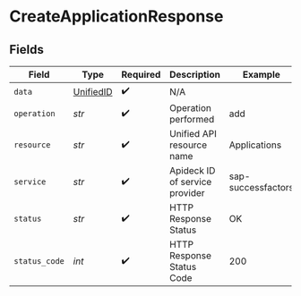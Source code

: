 # CreateApplicationResponse


## Fields

| Field                                         | Type                                          | Required                                      | Description                                   | Example                                       |
| --------------------------------------------- | --------------------------------------------- | --------------------------------------------- | --------------------------------------------- | --------------------------------------------- |
| `data`                                        | [UnifiedID](../../models/shared/unifiedid.md) | :heavy_check_mark:                            | N/A                                           |                                               |
| `operation`                                   | *str*                                         | :heavy_check_mark:                            | Operation performed                           | add                                           |
| `resource`                                    | *str*                                         | :heavy_check_mark:                            | Unified API resource name                     | Applications                                  |
| `service`                                     | *str*                                         | :heavy_check_mark:                            | Apideck ID of service provider                | sap-successfactors                            |
| `status`                                      | *str*                                         | :heavy_check_mark:                            | HTTP Response Status                          | OK                                            |
| `status_code`                                 | *int*                                         | :heavy_check_mark:                            | HTTP Response Status Code                     | 200                                           |